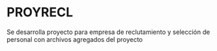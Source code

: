 # PROYRECL
Se desarrolla proyecto para empresa de reclutamiento y selección de personal
con archivos agregados del proyecto 
